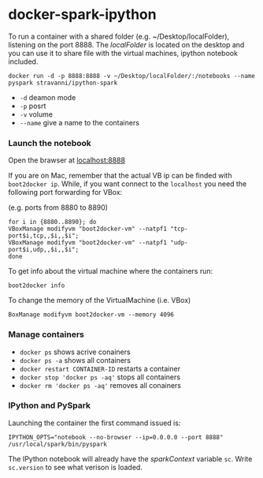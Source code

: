 # docker-spark-ipython

To run a container with a shared folder (e.g. ~/Desktop/localFolder), listening on the port 8888.
The *localFolder* is located on the desktop and you can use it to share file with the virtual machines, ipython notebook included.

```
docker run -d -p 8888:8888 -v ~/Desktop/localFolder/:/notebooks --name pyspark stravanni/ipython-spark
```

- `-d` deamon mode
- `-p` posrt
- `-v` volume
- `--name` give a name to the containers

### Launch the notebook
Open the brawser at [localhost:8888](localhost:8888)

If you are on Mac, remember that the actual VB ip can be finded with `boot2docker ip`.
While, if you want connect to the `localhost` you need the following port forwarding for VBox:

(e.g. ports from 8880 to 8890)
```
for i in {8880..8890}; do
VBoxManage modifyvm "boot2docker-vm" --natpf1 "tcp-port$i,tcp,,$i,,$i";
VBoxManage modifyvm "boot2docker-vm" --natpf1 "udp-port$i,udp,,$i,,$i";
done
```

To get info about the virtual machine where the containers run:
```
boot2docker info
```
To change the memory of the VirtualMachine (i.e. VBox)
```
BoxManage modifyvm boot2docker-vm --memory 4096
```

### Manage containers
- `docker ps` shows acrive conainers
- `docker ps -a` shows all containers
- `docker restart CONTAINER-ID` restarts a container
- `docker stop 'docker ps -aq'` stops all containers
- `docker rm 'docker ps -aq'` removes all conainers

### IPython and PySpark
Launching the container the first command issued is:
```
IPYTHON_OPTS="notebook --no-browser --ip=0.0.0.0 --port 8888" /usr/local/spark/bin/pyspark
```
The IPython notebook will already have the *sparkContext* variable `sc`.
Write `sc.version` to see what verison is loaded.